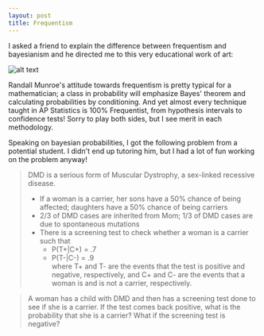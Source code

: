 ```yaml
---
layout: post
title: Frequentism
---
```


I asked a friend to explain the difference between frequentism and bayesianism and he directed me to this very educational work of art:

![alt text](https://raw.githubusercontent.com/rachel1792/jekyll-now/master/images/bayesians.png "xkcd.com/1132")

Randall Munroe's attitude towards frequentism is pretty typical for a mathematician; a class in probability will emphasize Bayes' theorem and calculating probabilities by conditioning.  And yet almost every technique taught in AP Statistics is 100% Frequentist, from hypothesis intervals to confidence tests!  Sorry to play both sides, but I see merit in each methodology. 

Speaking on bayesian probabilities, I got the following problem from a potential student.  I didn't end up tutoring him, but I had a lot of fun working on the problem anyway!

> DMD is a serious form of Muscular Dystrophy, a sex-linked recessive disease. 
> * If a woman is a carrier, her sons have a 50% chance of being affected; daughters have a 50% chance of being carriers
> * 2/3 of DMD cases are inherited from Mom; 1/3 of DMD cases are due to spontaneous mutations
> * There is a screening test to check whether a woman is a carrier such that
>   + P(T+|C+) = .7
>   + P(T-|C-) = .9  
where T+ and T- are the events that the test is positive and negative, respectively, and C+ and C- are the events that a woman is and is not a carrier, respectively. 

> A woman has a child with DMD and then has a screening test done to see if she is a carrier. If the test comes back positive, what is the probability that she is a carrier?  What if the screening test is negative?

